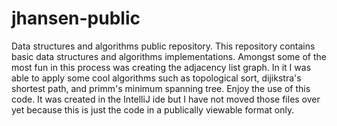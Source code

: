 # jhansen-public
Data structures and algorithms public repository.
This repository contains basic data structures and algorithms implementations. Amongst some of the most fun in this process was creating the adjacency list graph. In it I was able to apply some cool algorithms such as topological sort, dijikstra's shortest path, and primm's minimum spanning tree. Enjoy the use of this code. It was created in the IntelliJ ide but I have not moved those files over yet because this is just the code in a publically viewable format only.
